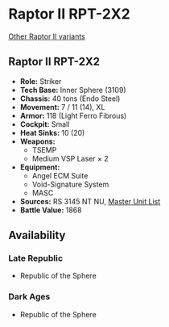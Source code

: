 # Raptor II RPT-2X2

[Other Raptor II variants](../raptor_ii.md)

## Raptor II RPT-2X2
- **Role:** Striker
- **Tech Base:** Inner Sphere (3109)
- **Chassis:** 40 tons (Endo Steel)
- **Movement:** 7 / 11 (14), XL
- **Armor:** 118 (Light Ferro Fibrous)
- **Cockpit:** Small
- **Heat Sinks:** 10 (20)
- **Weapons:**
  - TSEMP
  - Medium VSP Laser × 2
- **Equipment:**
  - Angel ECM Suite
  - Void-Signature System
  - MASC
- **Sources:** RS 3145 NT NU, [Master Unit List](http://masterunitlist.info/Unit/Details/6918/raptor-ii-rpt-2x2)
- **Battle Value:** 1868

## Availability

### Late Republic
- Republic of the Sphere

### Dark Ages
- Republic of the Sphere


